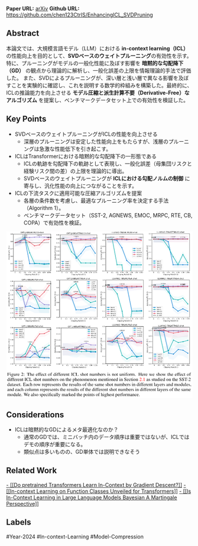 **Paper URL:** [arXiv](https://arxiv.org/abs/2406.03768)
**Github URL:** https://github.com/chen123CtrlS/EnhancingICL_SVDPruning


## Abstract
本論文では、大規模言語モデル（LLM）における **in-context learning（ICL）** の性能向上を目的として、**SVDベースのウェイトプルーニング**の有効性を示す。特に、プルーニングがモデルの一般化性能に及ぼす影響を **暗黙的な勾配降下（GD）** の観点から理論的に解析し、一般化誤差の上限を情報理論的手法で評価した。 また、SVDによるプルーニングが、深い層と浅い層で異なる影響を及ぼすことを実験的に確認し、これを説明する数学的枠組みを構築した。最終的に、ICLの推論能力を向上させる **モデル圧縮と派生計算不要（Derivative-Free）なアルゴリズム** を提案し、ベンチマークデータセット上での有効性を検証した。


## Key Points
- SVDベースのウェイトプルーニングがICLの性能を向上させる
    - 深層のプルーニングは安定した性能向上をもたらすが、浅層のプルーニングは急激な性能低下を引き起こす。
- ICLはTransformerにおける暗黙的な勾配降下の一形態である
    - ICLの軌跡を勾配降下の軌跡として表現し、一般化誤差（母集団リスクと 経験リスク間の差）の上限を理論的に導出。
    - SVDベースのウェイトプルーニングが **ICLにおける勾配ノルムの制御** に寄与し、汎化性能の向上につながることを示す。
- ICLの下流タスクに適用可能な圧縮アルゴリズムを提案
    - 各層の条件数を考慮し、最適なプルーニング率を決定する手法（Algorithm 1）。
    - ベンチマークデータセット（SST-2, AGNEWS, EMOC, MRPC, RTE, CB, COPA）で有効性を検証。

![Image](https://raw.githubusercontent.com/genga6/paper-notes/main/images/Enhancing_In_Context_Learning_Performance_with_just_SVD_Based_Weight_Pruning_A_Theoretical_Perspective_1.png)


## Considerations
- ICLは暗黙的なGDによるメタ最適化なのか？
	- 通常のGDでは、ミニバッチ内のデータ順序は重要ではないが、ICLではデモの順序が重要になる。
	- 類似点は多いものの、GD単体では説明できなそう


## Related Work
[- [[Do pretrained Transformers Learn In-Context by Gradient Descent?]]](https://arxiv.org/abs/2310.08540)
[- [[In-context Learning on Function Classes Unveiled for Transformers]]](https://openreview.net/forum?id=rJkGOARXns&referrer=%5Bthe%20profile%20of%20Bo%20Jiang%5D(%2Fprofile%3Fid%3D~Bo_Jiang2))
[- [[Is In-Context Learning in Large Language Models Bayesian A Martingale Perspective]]](https://arxiv.org/abs/2406.00793)


## Labels
#Year-2024  #In-context-Learning #Model-Compression 
